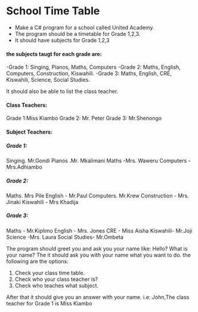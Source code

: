 # School Time Table
 - Make a C# program for a school called United Academy.
 - The program should be a timetable for Grade 1,2,3.
 - It should have subjects for Grade 1,2,3
 
 #### the subjects taugt for each grade are:
 -Grade 1: Singing, Pianos, Maths, Computers
 -Grade 2: Maths, English, Computers, Construction, Kiswahili.
 -Grade 3: Maths, English, CRE, Kiswahili, Science, Social Studies.
 
 It should also be able to list the class teacher.
 #### Class Teachers:
 Grade 1:Miss Kiambo
 Grade 2: Mr. Peter
 Grade 3: Mr.Shenongo
 
 #### Subject Teachers:
 ##### Grade 1: 
 Singing. Mr.Gondi
 Pianos .Mr. Mkalimani
 Maths -Mrs. Waweru
 Computers - Mrs.Adhiambo
 
 ##### Grade 2: 
 Maths. Mrs Pile
 English - Mr.Paul
 Computers. Mr.Krew
 Construction - Mrs. Jinaki
 Kiswahili -  Mrs Khadija
 
 ##### Grade 3: 
 Maths - Mr.Kiplimo
 English - Mrs. Jones
 CRE - Miss Aisha 
 Kiswahili- Mr.Joji
 Science -Mrs. Laura
 Social Studies- Mr.Ombeta
 
 The program should greet you and ask you your name like: Hello? What is your name?
 The it should ask you with your name what you want to do.
 the following are the options:
 1. Check  your class time table.
 2. Check who your class teacher is?
 3. Check who teaches what subject.
 
 After that it should give you an answer with your name.
 i.e: John,The class teacher for Grade 1 is Miss Kiambo
 